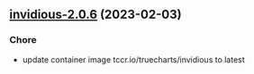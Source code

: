 

## [invidious-2.0.6](https://github.com/truecharts/charts/compare/invidious-2.0.5...invidious-2.0.6) (2023-02-03)

### Chore

- update container image tccr.io/truecharts/invidious to latest
  
  
